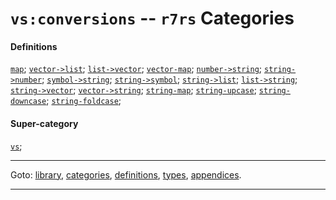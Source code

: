 

<a id='category__r7rs__vs_3a_conversions'></a>

# `vs:conversions` -- `r7rs` Categories


#### Definitions

[`map`](../../r7rs/definitions/map.md#definition__r7rs__map);
[`vector->list`](../../r7rs/definitions/vector-_3e_list.md#definition__r7rs__vector-_3e_list);
[`list->vector`](../../r7rs/definitions/list-_3e_vector.md#definition__r7rs__list-_3e_vector);
[`vector-map`](../../r7rs/definitions/vector-map.md#definition__r7rs__vector-map);
[`number->string`](../../r7rs/definitions/number-_3e_string.md#definition__r7rs__number-_3e_string);
[`string->number`](../../r7rs/definitions/string-_3e_number.md#definition__r7rs__string-_3e_number);
[`symbol->string`](../../r7rs/definitions/symbol-_3e_string.md#definition__r7rs__symbol-_3e_string);
[`string->symbol`](../../r7rs/definitions/string-_3e_symbol.md#definition__r7rs__string-_3e_symbol);
[`string->list`](../../r7rs/definitions/string-_3e_list.md#definition__r7rs__string-_3e_list);
[`list->string`](../../r7rs/definitions/list-_3e_string.md#definition__r7rs__list-_3e_string);
[`string->vector`](../../r7rs/definitions/string-_3e_vector.md#definition__r7rs__string-_3e_vector);
[`vector->string`](../../r7rs/definitions/vector-_3e_string.md#definition__r7rs__vector-_3e_string);
[`string-map`](../../r7rs/definitions/string-map.md#definition__r7rs__string-map);
[`string-upcase`](../../r7rs/definitions/string-upcase.md#definition__r7rs__string-upcase);
[`string-downcase`](../../r7rs/definitions/string-downcase.md#definition__r7rs__string-downcase);
[`string-foldcase`](../../r7rs/definitions/string-foldcase.md#definition__r7rs__string-foldcase);


#### Super-category

[`vs`](../../r7rs/categories/vs.md#category__r7rs__vs);

----

Goto: [library](../../r7rs/_index.md#library__r7rs), [categories](../../r7rs/categories/_index.md#toc__r7rs__categories), [definitions](../../r7rs/definitions/_index.md#toc__r7rs__definitions), [types](../../r7rs/types/_index.md#toc__r7rs__types), [appendices](../../r7rs/appendices/_index.md#toc__r7rs__appendices).

----

